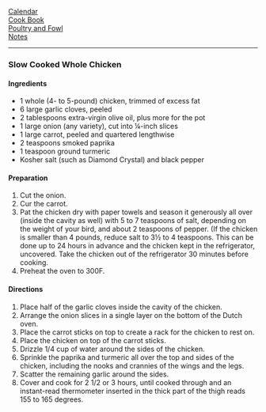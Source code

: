 [Calendar](https://github.com/vmsmith/EDT/blob/master/calendar.md)    
[Cook Book](https://github.com/vmsmith/CookBook/blob/master/README.md)     
[Poultry and Fowl](https://github.com/vmsmith/CookBook/blob/master/poultry_fowl.md)     
[Notes](https://github.com/vmsmith/CookBook/blob/master/notes.md)    

-----    

### Slow Cooked Whole Chicken    

#### Ingredients    
* 1 whole (4- to 5-pound) chicken, trimmed of excess fat     
* 6 large garlic cloves, peeled     
* 2 tablespoons extra-virgin olive oil, plus more for the pot     
* 1 large onion (any variety), cut into ¼-inch slices     
* 1 large carrot, peeled and quartered lengthwise     
* 2 teaspoons smoked paprika     
* 1 teaspoon ground turmeric    
* Kosher salt (such as Diamond Crystal) and black pepper

#### Preparation     
1. Cut the onion.   
2. Cur the carrot.   
3. Pat the chicken dry with paper towels and season it generously all over (inside the cavity as well) with 5 to 7 teaspoons of salt, depending on the weight of your bird, and about 2 teaspoons of pepper. (If the chicken is smaller than 4 pounds, reduce salt to 3½ to 4 teaspoons. This can be done up to 24 hours in advance and the chicken kept in the refrigerator, uncovered. Take the chicken out of the refrigerator 30 minutes before cooking.
4. Preheat the oven to 300F. 

#### Directions   
1. Place half of the garlic cloves inside the cavity of the chicken.
2. Arrange the onion slices in a single layer on the bottom of the Dutch oven.
3. Place the carrot sticks on top to create a rack for the chicken to rest on.
4. Place the chicken on top of the carrot sticks.
5. Drizzle 1/4 cup of water around the sides of the chicken.
6. Sprinkle the paprika and turmeric all over the top and sides of the chicken, including the nooks and crannies of the wings and the legs.
7. Scatter the remaining garlic around the sides.
8. Cover and cook for 2 1/2 or 3 hours, until cooked through and an instant-read thermometer inserted in the thick part of the thigh reads 155 to 165 degrees.
